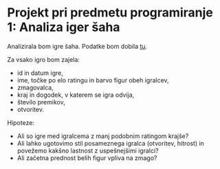 # Projekt pri predmetu programiranje 1: Analiza iger šaha

Analizirala bom igre šaha. Podatke bom dobila [tu](https://chesstempo.com/game-database.html).

Za vsako igro bom zajela:
* id in datum igre,
* ime, točke po elo ratingu in barvo figur obeh igralcev,
* zmagovalca,
* kraj in dogodek, v katerem se igra odvija,
* število premikov,
* otvoritev.

Hipoteze:
* Ali so igre med igralcema z manj podobnim ratingom krajše?
* Ali lahko ugotovimo stil posameznega igralca (otvoritev, hitrost) in povežemo kakšno lastnost z uspešnejšimi igralci?
* Ali začetna prednost belih figur vpliva na zmago?
